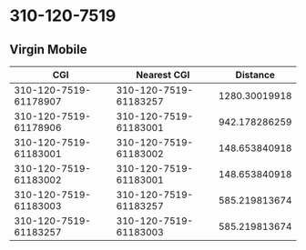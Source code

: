 # 310-120-7519
## Virgin Mobile


| CGI | Nearest CGI | Distance |
|-----|-------------|----------|
| 310-120-7519-61178907 | 310-120-7519-61183257 | 1280.30019918 |
| 310-120-7519-61178906 | 310-120-7519-61183001 | 942.178286259 |
| 310-120-7519-61183001 | 310-120-7519-61183002 | 148.653840918 |
| 310-120-7519-61183002 | 310-120-7519-61183001 | 148.653840918 |
| 310-120-7519-61183003 | 310-120-7519-61183257 | 585.219813674 |
| 310-120-7519-61183257 | 310-120-7519-61183003 | 585.219813674 |
